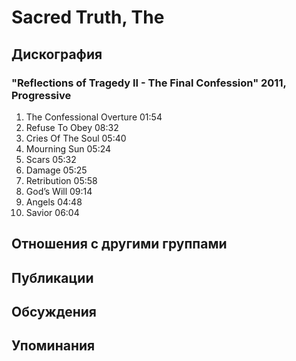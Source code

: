 # Sacred Truth, The



## Дискография

### "Reflections of Tragedy II - The Final Confession" 2011, Progressive

1.	 The Confessional Overture	01:54	 
2.	 Refuse To Obey	08:32	 
3.	 Cries Of The Soul	05:40	 
4.	 Mourning Sun	05:24	 
5.	 Scars	05:32	 
6.	 Damage	05:25	 
7.	 Retribution	05:58	 
8.	 God’s Will	09:14	 
9.	 Angels	04:48	 
10.	 Savior	06:04


## Отношения с другими группами


## Публикации


## Обсуждения


## Упоминания

